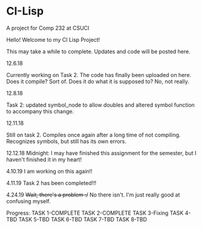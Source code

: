 # CI-Lisp
A project for Comp 232 at CSUCI

Hello! Welcome to my CI Lisp Project!

This may take a while to complete. Updates and code will be posted here.

12.6.18

Currently working on Task 2. The code has finally been uploaded on here. Does it compile? Sort of. Does it do what it is supposed to?
No, not really.


12.8.18

Task 2: updated symbol_node to allow doubles and altered symbol function to accompany this change.

12.11.18

Still on task 2. Compiles once again after a long time of not compiling. Recognizes symbols, but still has its own errors. 

12.12.18 Midnight:
I may have finished this assignment for the semester, but I haven't finished it in my heart!

4.10.19
I am working on this again!!

4.11.19
Task 2 has been completed!!!

4.24.19
<strike>Wait, there's a problem :/</strike> No there isn't. I'm just really good at confusing myself.

Progress:
TASK 1-COMPLETE
TASK 2-COMPLETE
TASK 3-Fixing
TASK 4-TBD
TASK 5-TBD
TASK 6-TBD
TASK 7-TBD
TASK 8-TBD
